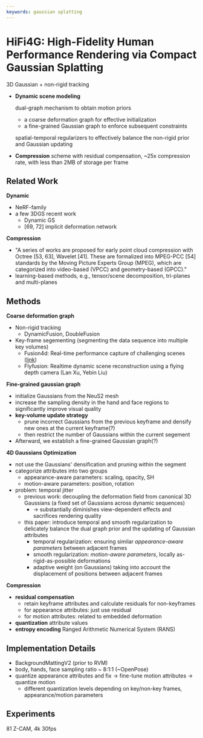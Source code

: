 ```yaml
---
keywords: gaussian splatting
---
```


# HiFi4G: High-Fidelity Human Performance Rendering via Compact Gaussian Splatting

3D Gaussian + non-rigid tracking

- **Dynamic scene modeling**

  dual-graph mechanism to obtain motion priors
  - a coarse deformation graph for effective initialization
  - a fine-grained Gaussian graph to enforce subsequent constraints

  spatial-temporal regularizers to effectively balance the non-rigid prior and Gaussian updating

- **Compression** scheme with residual compensation, ~25x compression rate, with less than 2MB of storage per frame

## Related Work

**Dynamic**

- NeRF-family
- a few 3DGS recent work
  - Dynamic GS
  - [69, 72] implicit deformation network

**Compression**

- "A series of works are proposed for early point cloud compression with Octree [53, 63], Wavelet [41]. These are formalized into MPEG-PCC [54] standards by the Moving Picture Experts Group (MPEG), which are categorized into video-based (VPCC) and geometry-based (GPCC)."
- learning-based methods, e.g., tensor/scene decomposition, tri-planes and multi-planes

## Methods

**Coarse deformation graph**

- Non-rigid tracking
  - DynamicFusion, DoubleFusion
- Key-frame segementing (segmenting the data sequence into multiple key volumes)
  - Fusion4d: Real-time performance capture of challenging scenes ([link](https://www.microsoft.com/en-us/research/wp-content/uploads/2016/11/a114-dou.pdf))
  - Flyfusion: Realtime dynamic scene reconstruction using a flying depth camera (Lan Xu, Yebin Liu)

**Fine-grained gaussian graph**

- initialize Gaussians from the NeuS2 mesh
- increase the sampling density in the hand and face regions to significantly improve visual quality
- **key-volume update strategy**
  - prune incorrect Gaussians from the previous keyframe and densify new ones at the current keyframe(?)
  - then restrict the number of Gaussians within the current segement
- Afterward, we establish a fine-grained Gaussian graph(?)

**4D Gaussians Optimization**

- not use the Gaussians' densification and pruning within the segment
- categorize attributes into two groups
  - appearance-aware parameters: scaling, opacity, SH
  - motion-aware parameters: position, rotation
- problem: temporal jitter
  - previous work: decoupling the deformation field from canonical 3D Gaussians (a fixed set of Gaussians across dynamic sequences)
    - -> substantially diminishes view-dependent effects and sacrifices rendering quality
  - this paper: introduce temporal and smooth regularization to delicately balance the dual graph prior and the updating of Gaussian attributes
    - temporal regularization: ensuring similar _appearance-aware parameters_ between adjacent frames
    - smooth regularization: _motion-aware parameters_, locally as-rigid-as-possible deformations
    - adaptive weight (on Gaussians) taking into account the displacement of positions between adjacent frames

**Compression**

- **residual compensation**
  - retain keyframe attributes and calculate residuals for non-keyframes
  - for appearance attributes: just use residual
  - for motion attributes: related to embedded deformation
- **quantization** attribute values
- **entropy encoding** Ranged Arithmetic Numerical System (RANS)

## Implementation Details

- BackgroundMattingV2 (prior to RVM)
- body, hands, face sampling ratio ~ 8:1:1 (~OpenPose)
- quantize appearance attributes and fix -> fine-tune motion attributes -> quantize motion
  - different quantization levels depending on key/non-key frames, appearance/motion parameters

## Experiments

81 Z-CAM, 4k 30fps
